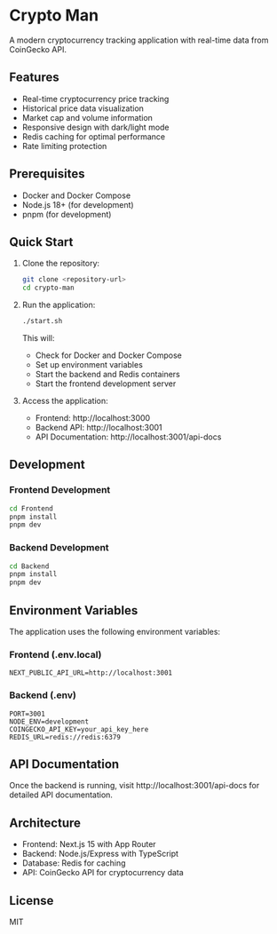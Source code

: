 # Crypto Man

A modern cryptocurrency tracking application with real-time data from CoinGecko API.

## Features

- Real-time cryptocurrency price tracking
- Historical price data visualization
- Market cap and volume information
- Responsive design with dark/light mode
- Redis caching for optimal performance
- Rate limiting protection

## Prerequisites

- Docker and Docker Compose
- Node.js 18+ (for development)
- pnpm (for development)

## Quick Start

1. Clone the repository:
   ```bash
   git clone <repository-url>
   cd crypto-man
   ```

2. Run the application:
   ```bash
   ./start.sh
   ```

   This will:
   - Check for Docker and Docker Compose
   - Set up environment variables
   - Start the backend and Redis containers
   - Start the frontend development server

3. Access the application:
   - Frontend: http://localhost:3000
   - Backend API: http://localhost:3001
   - API Documentation: http://localhost:3001/api-docs

## Development

### Frontend Development

```bash
cd Frontend
pnpm install
pnpm dev
```

### Backend Development

```bash
cd Backend
pnpm install
pnpm dev
```

## Environment Variables

The application uses the following environment variables:

### Frontend (.env.local)
```
NEXT_PUBLIC_API_URL=http://localhost:3001
```

### Backend (.env)
```
PORT=3001
NODE_ENV=development
COINGECKO_API_KEY=your_api_key_here
REDIS_URL=redis://redis:6379
```

## API Documentation

Once the backend is running, visit http://localhost:3001/api-docs for detailed API documentation.

## Architecture

- Frontend: Next.js 15 with App Router
- Backend: Node.js/Express with TypeScript
- Database: Redis for caching
- API: CoinGecko API for cryptocurrency data

## License

MIT 